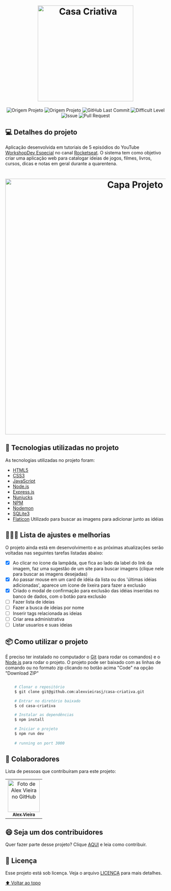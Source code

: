 <h1 id="title" align="center">
  <img alt="Casa Criativa" title="#CasaCriativa" src="./public/logo.png" width="300px" />
</h1>

<p align="center">
    <img alt="Origem Projeto" src="https://img.shields.io/badge/Project-Tutorial-informational">
    <img alt="Origem Projeto" src="https://img.shields.io/badge/YouTube-Rocketseat-blueviolet?logo=youtube&logoColor=white">
    <img alt="GitHub Last Commit" src="https://img.shields.io/github/last-commit/alexvieirasj/foodfy">
    <img alt="Difficult Level" src="https://img.shields.io/badge/level-medium-yellow">
    <img alt="Issue" src="https://img.shields.io/bitbucket/issues/alexvieirasj/casa-criativa?style=critical">
    <img alt="Pull Request" src="https://img.shields.io/bitbucket/pr-raw/alexvieirasj/casa-criativa?style=critical">
</p>

## 💻 Detalhes do projeto

Aplicação desenvolvida em tutoriais de 5 episódios do YouTube [WorkshopDev Especial](https://www.youtube.com/watch?v=cprMYC8PCVY&list=PL85ITvJ7FLohGTWaE_p0J6B-TLmQbN4ka&index=1) no canal [Rocketseat](https://www.youtube.com/@rocketseat). O sistema tem como objetivo criar uma aplicação web para catalogar ideias de jogos, filmes, livros, cursos, dicas e notas em geral durante a quarentena.

<h1 align="center">
    <img alt="Capa Projeto" title="CapaProjeto" src="./public/demonstracao-sistema.gif" width="800px"/>
</h1>

## :rocket: Tecnologias utilizadas no projeto

As tecnologias utilizadas no projeto foram:

- [HTML5](https://developer.mozilla.org/en-US/docs/Web/Guide/HTML/HTML5)
- [CSS3](https://developer.mozilla.org/en-US/docs/Web/CSS)
- [JavaScript](https://developer.mozilla.org/en-US/docs/Web/JavaScript)
- [Node.js](https://nodejs.org/)
- [Express.js](https://expressjs.com/)
- [Nunjucks](https://mozilla.github.io/nunjucks/)
- [NPM](https://www.npmjs.com/)
- [Nodemon](https://nodemon.io/)
- [SQLite3](https://www.sqlite.org/version3.html)
- [Flaticon](https://www.flaticon.com/) Utilizado para buscar as imagens para adicionar junto as idéias

## 👨🏻‍💻 Lista de ajustes e melhorias

O projeto ainda está em desenvolvimento e as próximas atualizações serão voltadas nas seguintes tarefas listadas abaixo:

- [x] Ao clicar no ícone da lampâda, que fica ao lado da label do link da imagem, faz uma sugestão de um site para buscar imagens (clique nele para buscar as imagens desejadas) 
- [x] Ao passar mouse em um card de idéia da lista ou dos 'últimas idéias adicionadas', aparece um ícone de lixeira para fazer a exclusão
- [x] Criado o modal de confirmação para exclusão das idéias inseridas no banco de dados, com o botão para exclusão
- [ ] Fazer lista de ideias
- [ ] Fazer a busca de ideias por nome
- [ ] Inserir tags relacionada as ideias
- [ ] Criar area administrativa
- [ ] Listar usuarios e suas ideias

## :package: Como utilizar o projeto

É preciso ter instalado no computador o [Git](https://git-scm.com) (para rodar os comandos) e o [Node.js](https://nodejs.org/) para rodar o projeto. O projeto pode ser baixado com as linhas de comando ou no formato zip clicando no botão acima "Code" na opção "Download ZIP"

```bash

    # Clonar o repositório
    $ git clone git@github.com:alexvieirasj/casa-criativa.git

    # Entrar no diretório baixado
    $ cd casa-criativa

    # Instalar as dependências        
    $ npm install 

    # Iniciar o projeto
    $ npm run dev 
    
    # running on port 3000 
```

## 🤝 Colaboradores

Lista de pessoas que contribuíram para este projeto:

<table>
  <tr>
    <td align="center">
      <a href="#">
        <img src="https://avatars.githubusercontent.com/u/23263907" width="100px;" alt="Foto de Alex Vieira no GitHub"/><br>
        <sub>
          <b>Alex Vieira</b>
        </sub>
      </a>
    </td>
  </tr>
</table>

## 😄 Seja um dos contribuidores<br>

Quer fazer parte desse projeto? Clique [AQUI](CONTRIBUTING.md) e leia como contribuir.

## 📝 Licença

Esse projeto está sob licença. Veja o arquivo [LICENÇA](LICENSE.md) para mais detalhes.

[⬆ Voltar ao topo](#title)
